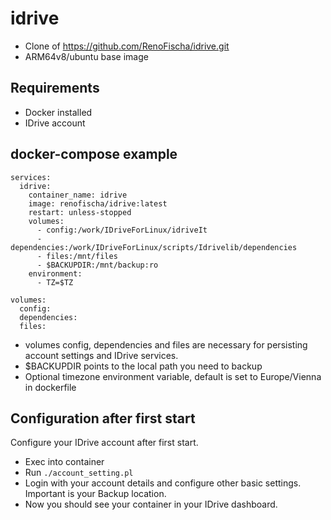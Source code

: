# idrive
  * Clone of https://github.com/RenoFischa/idrive.git
  * ARM64v8/ubuntu base image

## Requirements
* Docker installed
* IDrive account

## docker-compose example
````
services:
  idrive:
    container_name: idrive
    image: renofischa/idrive:latest
    restart: unless-stopped
    volumes:
      - config:/work/IDriveForLinux/idriveIt
      - dependencies:/work/IDriveForLinux/scripts/Idrivelib/dependencies
      - files:/mnt/files
      - $BACKUPDIR:/mnt/backup:ro
    environment:
      - TZ=$TZ
      
volumes:
  config:
  dependencies:
  files:
````
* volumes config, dependencies and files are necessary for persisting account settings and IDrive services.
* $BACKUPDIR points to the local path you need to backup
* Optional timezone environment variable, default is set to Europe/Vienna in dockerfile


## Configuration after first start
Configure your IDrive account after first start.
* Exec into container
* Run ````./account_setting.pl````
* Login with your account details and configure other basic settings. Important is your Backup location.
* Now you should see your container in your IDrive dashboard.
